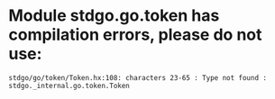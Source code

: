 # Module stdgo.go.token has compilation errors, please do not use:
```
stdgo/go/token/Token.hx:108: characters 23-65 : Type not found : stdgo._internal.go.token.Token

```

